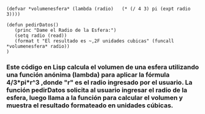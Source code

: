 ~~~
(defvar *volumenesfera* (lambda (radio)   (* (/ 4 3) pi (expt radio 3))))

(defun pedirDatos()
   (princ "Dame el Radio de la Esfera:")
   (setq radio (read))
   (format t "El resultado es ~,2F unidades cubicas" (funcall *volumenesfera* radio))
)
~~~


<h3>Este código en Lisp calcula el volumen de una esfera utilizando una función anónima (lambda) para aplicar la fórmula 4/3*pi*r^3
 ,donde "r" es el radio ingresado por el usuario. 
 La función pedirDatos solicita al usuario ingresar el radio de la esfera, 
 luego llama a la función para calcular el volumen 
 y muestra el resultado formateado en unidades cúbicas.</h3>
